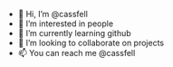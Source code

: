 - 👋 Hi, I’m @cassfell
- 👀 I’m interested in people
- 🌱 I’m currently learning github
- 💞️ I’m looking to collaborate on projects
- 📫 You can reach me @cassfell

<!---
cassfell/cassfell is a ✨ special ✨ repository because its `README.md` (this file) appears on your GitHub profile.
You can click the Preview link to take a look at your changes.
--->
